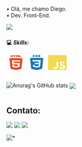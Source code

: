 

 <p align="left">
     &bull; Olá, me chamo Diego.</br>
     &bull; Dev. Front-End.</br>
 </p>

<div align ="left">
<img src="https://github.com/TheDudeThatCode/TheDudeThatCode/blob/master/Assets/Developer.gif?raw=true" width="100" 
</div>





 
 <h4 align="left">
  <b> 💻 <i> Skills:</i></b>
</h4>
<div style="display: inline_block" align="left">
  <img align="center" alt="HTML5" height="40" width="50" src="https://github.com/devicons/devicon/blob/master/icons/html5/html5-plain-wordmark.svg"> 
  <img align="center" alt="CSS3" height="40" width="50" src="https://github.com/devicons/devicon/blob/master/icons/css3/css3-plain-wordmark.svg">  
  <img align="center" alt="JavaScript" height="40" width="50" src="https://github.com/devicons/devicon/blob/master/icons/javascript/javascript-plain.svg">
<!--  <img align="center" alt="JavaScript" height="40" width="50" src="https://github.com/devicons/devicon/blob/master/icons/react/react-original-wordmark.svg"> -->
 
  </br>
</div> 
</br>

 <div style= "display: flex" align= "left">


 
 </br>
 
![Anurag's GitHub stats](https://github-readme-stats.vercel.app/api?username=DgSantanaBr&show_icons=true&theme=transparent)

<p>&nbsp;<img align="center" src="https://github-readme-stats.vercel.app/api/top-langs/?username=DgSantanaBr&theme=dark&layout=compact" width="410" /></p>




</div>

<h2>Contato:</h2>

<div>

<a href="https://instagram.com/diiegosg/" target="_blank"><img src="https://img.shields.io/badge/-Instagram-%23E4405F?style=for-the-badge&logo=instagram&logoColor=white" target="_blank"></a>
<a href = "mailto:diiiego.santana2@gmail.com.br"><img src="https://img.shields.io/badge/Gmail-D14836?style=for-the-badge&logo=gmail&logoColor=white" target="_blank"></a>
<a href="https://www.linkedin.com/in/diego-santana-381306172/" target="_blank"><img src="https://img.shields.io/badge/-LinkedIn-%230077B5?style=for-the-badge&logo=linkedin&logoColor=white" target="_blank"></a>   
</div>

<img src="https://www.alura.com.br/artigos/assets/como-criar-um-readme-para-seu-perfil-github/imagem15.gif" alt="*">
  <br><br><br>
 
<!---
DgSantanaBr/DgSantanaBr is a ✨ special ✨ repository because its `README.md` (this file) appears on your GitHub profile.
You can click the Preview link to take a look at your changes.
--->
